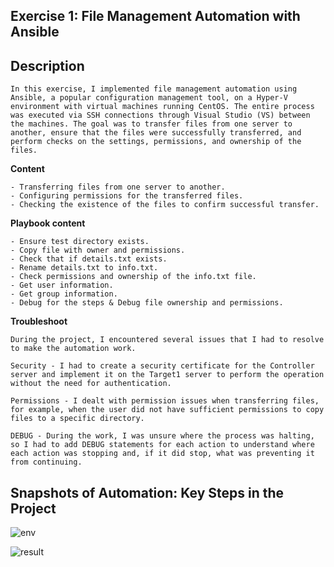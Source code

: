 **Exercise 1: File Management Automation with Ansible**
-

**Description**
-
    In this exercise, I implemented file management automation using Ansible, a popular configuration management tool, on a Hyper-V environment with virtual machines running CentOS. The entire process was executed via SSH connections through Visual Studio (VS) between the machines. The goal was to transfer files from one server to another, ensure that the files were successfully transferred, and perform checks on the settings, permissions, and ownership of the files.

**Content**


    - Transferring files from one server to another.
    - Configuring permissions for the transferred files.
    - Checking the existence of the files to confirm successful transfer.

**Playbook content**

    - Ensure test directory exists.
    - Copy file with owner and permissions.
    - Check that if details.txt exists.
    - Rename details.txt to info.txt.
    - Check permissions and ownership of the info.txt file.
    - Get user information.
    - Get group information.
    - Debug for the steps & Debug file ownership and permissions.

**Troubleshoot**

    During the project, I encountered several issues that I had to resolve to make the automation work.

    Security - I had to create a security certificate for the Controller server and implement it on the Target1 server to perform the operation without the need for authentication.

    Permissions - I dealt with permission issues when transferring files, for example, when the user did not have sufficient permissions to copy files to a specific directory.

    DEBUG - During the work, I was unsure where the process was halting, so I had to add DEBUG statements for each action to understand where each action was stopping and, if it did stop, what was preventing it from continuing.

**Snapshots of Automation: Key Steps in the Project**
-

![env](https://github.com/michaelyahu/Ansible/blob/main/exercise1/env-vm.png?raw=true)

![result](https://raw.githubusercontent.com/michaelyahu/Ansible/729a1686d7a3c625993f1b70be3392d3e3c909bc/exercise1/Screenshot%202024-10-16%20130341.png)


    
